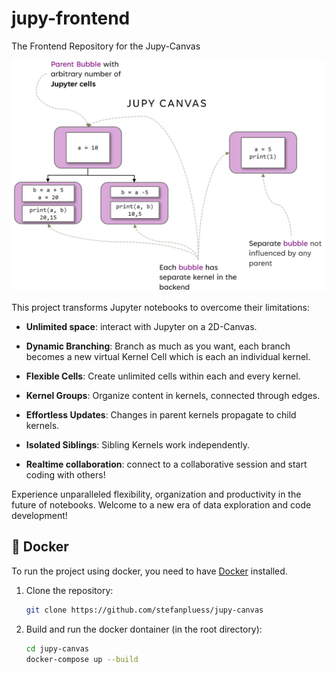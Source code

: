 # jupy-frontend
The Frontend Repository for the Jupy-Canvas

![Jupy](/public/jupy.jpg)


This project transforms Jupyter notebooks to overcome their limitations:

- **Unlimited space**: interact with Jupyter on a 2D-Canvas.

- **Dynamic Branching**: Branch as much as you want, each branch becomes a new virtual Kernel Cell which is each an individual kernel.

- **Flexible Cells**: Create unlimited cells within each and every kernel.

- **Kernel Groups**: Organize content in kernels, connected through edges.

- **Effortless Updates**: Changes in parent kernels propagate to child kernels.

- **Isolated Siblings**: Sibling Kernels work independently.

- **Realtime collaboration**: connect to a collaborative session and start coding with others!

Experience unparalleled flexibility, organization and productivity in the future of notebooks. 
Welcome to a new era of data exploration and code development!




## :whale: Docker

To run the project using docker, you need to have [Docker](https://www.docker.com/) installed.

1. Clone the repository:
    ```bash
    git clone https://github.com/stefanpluess/jupy-canvas
    ```
2. Build and run the docker dontainer (in the root directory):
   ```bash
   cd jupy-canvas
   docker-compose up --build
   ```

